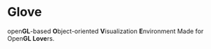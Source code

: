 # Glove
open**GL**-based **O**bject-oriented **V**isualization **E**nvironment
Made for Open**GL Love**rs.
